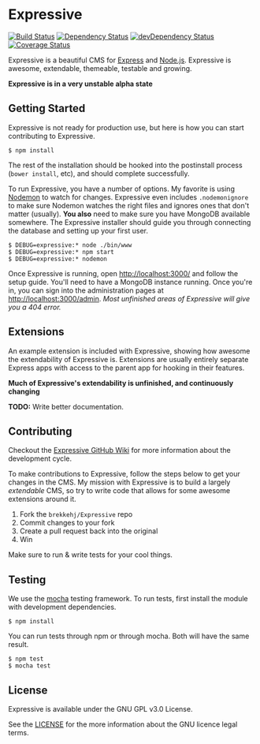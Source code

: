 # Expressive

[![Build Status](https://travis-ci.org/brekkehj/Expressive.svg?branch=master)](https://travis-ci.org/brekkehj/Expressive)
[![Dependency Status](https://david-dm.org/brekkehj/Expressive.svg)](https://david-dm.org/brekkehj/Expressive)
[![devDependency Status](https://david-dm.org/brekkehj/Expressive/dev-status.svg)](https://david-dm.org/brekkehj/Expressive#info=devDependencies)
[![Coverage Status](https://img.shields.io/coveralls/brekkehj/Expressive.svg)](https://coveralls.io/r/brekkehj/Expressive?branch=master)

Expressive is a beautiful CMS for [Express](http://expressjs.com) and [Node.js](http://nodejs.org). Expressive is awesome, extendable, themeable, testable and growing.

**Expressive is in a very unstable alpha state**

## Getting Started

Expressive is not ready for production use, but here is how you can start contributing to Expressive.

	$ npm install

The rest of the installation should be hooked into the postinstall process (`bower install`, etc), and should complete successfully.

To run Expressive, you have a number of options. My favorite is using [Nodemon](http://nodemon.io) to watch for changes. Expressive even includes `.nodemonignore` to make sure Nodemon watches the right files and ignores ones that don't matter (usually). **You also** need to make sure you have MongoDB available somewhere. The Expressive installer should guide you through connecting the database and setting up your first user.

	$ DEBUG=expressive:* node ./bin/www
	$ DEBUG=expressive:* npm start
	$ DEBUG=expressive:* nodemon

Once Expressive is running, open <http://localhost:3000/> and follow the setup guide. You'll need to have a MongoDB instance running. Once you're in, you can sign into the administration pages at <http://localhost:3000/admin>. *Most unfinished areas of Expressive will give you a 404 error.*

## Extensions

An example extension is included with Expressive, showing how awesome the extendability of Expressive is. Extensions are usually entirely separate Express apps with access to the parent app for hooking in their features.

**Much of Expressive's extendability is unfinished, and continuously changing**

**TODO:** Write better documentation.

## Contributing

Checkout the [Expressive GitHub Wiki](https://github.com/brekkehj/Expressive/wiki/Development) for more information about the development cycle.

To make contributions to Expressive, follow the steps below to get your changes in the CMS. My mission with Expressive is to build a largely *extendable* CMS, so try to write code that allows for some awesome extensions around it.

1. Fork the `brekkehj/Expressive` repo
1. Commit changes to your fork
1. Create a pull request back into the original
1. Win

Make sure to run & write tests for your cool things.

## Testing

We use the [mocha](http://visionmedia.github.io/mocha/) testing framework. To run tests, first install the module with development dependencies.

	$ npm install

You can run tests through npm or through mocha. Both will have the same result.

	$ npm test
	$ mocha test

## License

Expressive is available under the GNU GPL v3.0 License.

See the [LICENSE](https://github.com/brekkehj/Expressive/blob/master/LICENSE) for the more information about the GNU licence legal terms.
